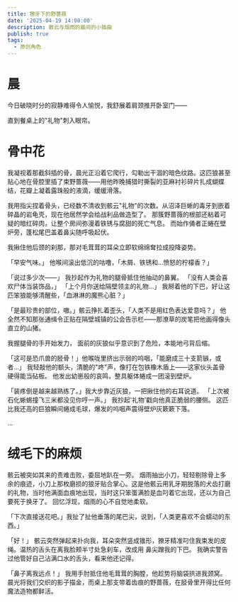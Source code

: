 ```yaml
---
title: 獠牙下的野蔷薇
date: '2025-04-19 14:00:00'
description: 骸云与烟雨的晨间的小插曲
publish: true
tags:
  - 原创角色
---
```


# 晨

今日破晓时分的寂静难得令人愉悦，我舒展着肩颈推开卧室门——

直到餐桌上的"礼物"刺入眼帘。

# 骨中花

我凝视着那截斜插的骨，晨光正沿着它爬行，勾勒出干涸的暗色纹路。这匹狼甚至贴心地在骨腔里插了束野蔷薇——用他昨晚捕猎时撕裂的亚麻衬衫碎片扎成蝴蝶结，花瓣上凝着露珠般的液滴，缓缓滑落。

我用指尖捏着骨头，已经数不清收到骸云"礼物"的次数。从沼泽巨蜥的毒牙到嵌着碎晶的岩龟壳，现在他居然学会给战利品做造型了。
那簇野蔷薇的根部还粘着可疑的暗红碎肉，让整个房间弥漫着铁锈与腐甜的死亡气息。
而始作俑者正蜷在壁炉旁，蓬松尾巴盖着鼻尖随呼吸起伏。

我揪住他后颈的刹那，那对毛茸茸的耳朵立即软绵绵耷拉成投降姿势。

「早安气味。」
他喉间滚出低沉的咕噜，「木屑、铁锈和...愤怒的柠檬香？」

「说过多少次——」
我抄起作为礼物的腿骨抵住他抽动的鼻翼。
「没有人类会喜欢尸体当装饰品，」
「上个月你送给隔壁领主的礼物...」
我掰着他的下巴，好让这匹笨狼能够清醒些，「血淋淋的魔熊心脏？」

「是最珍贵的部位，嗷。」骸云挣扎着歪头，「人类不是用红色表达爱意吗？」
他全然不知那张通缉令正贴在隔壁城镇的公会告示栏——那潦草的炭笔把他画得像头直立的山猪。

我握腿骨的手开始发力，
面前的灰狼似乎意识到了危险，本能地弓背后缩。

「这可是恐爪兽的胫骨！」他喉咙里挤出示弱的呜咽，「能磨成三十支箭镞，或者...」
我轻敲他的额头，清脆的"咚"声，像打在包铁橡木盾上——这家伙头盖骨硬得能当砧板。
他发出幼崽般的哀鸣，整具躯体蜷成一团滚到壁炉。

「装疼倒是越来越熟练了。」我大步靠近灰狼，一把揪住他的右耳说道。
「上次被石化蜥蜴撞飞三米都没见你哼一声。」
我抄起'礼物'戳向他真正脆弱的腰侧。
这匹比我还高的巨狼瞬间蜷成毛球，爆发的呜咽声震得壁炉灰簌簌下落。

...

# 绒毛下的麻烦

骸云被突如其来的责难击败，委屈地趴在一旁。
烟雨抽出小刀，轻轻剔除骨上多余的痕迹，小刀上那枚磨损的狼牙贴合掌心。这是他骸云用乳牙期脱落的犬齿打磨的礼物，当时他满面血痕地出现，当时这只笨蛋满脸是血叼着它出现，还以为自己要死于换牙了。
回忆浮现，烟雨的心不自觉地柔软。

「下次直接送花吧。」我扯了扯他垂落的尾巴尖，说到，「人类更喜欢不会蠕动的东西。」

「好！」
骸云突然弹起来扑向我，耳朵突然竖成锥形，獠牙精准叼住我束发的皮绳。温热的舌头在离我脸颊半寸处急刹车，改成用
鼻尖蹭我的下巴。
我确实警告过他管好自己沾满口水的舌头，看来他还记得。

「鼻子离我远点！」
我用手肘抵住他毛茸茸的胸膛，他趁势将脑袋拱进我颈窝。
晨光将我们交织的影子描金，而桌上那支带着齿痕的野蔷薇，在胫骨里开得比任何魔法造物都鲜活。
